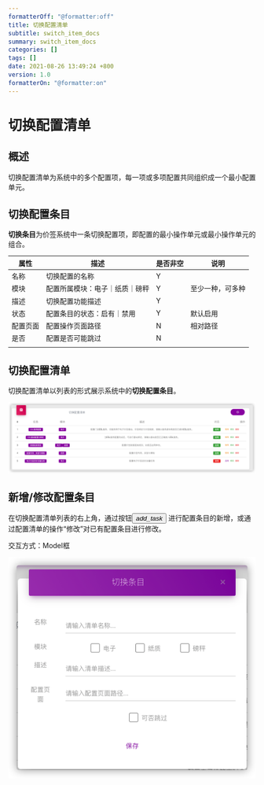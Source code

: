 ```yaml
---
formatterOff: "@formatter:off"
title: 切换配置清单
subtitle: switch_item_docs 
summary: switch_item_docs
categories: [] 
tags: [] 
date: 2021-08-26 13:49:24 +800 
version: 1.0
formatterOn: "@formatter:on"
---
```


# 切换配置清单

## 概述

切换配置清单为系统中的多个配置项，每一项或多项配置共同组织成一个最小配置单元。

## 切换配置条目

**切换条目**为价签系统中一条切换配置项，即配置的最小操作单元或最小操作单元的组合。

| 属性     | 描述                           | 是否非空 | 说明             |
| -------- | ------------------------------ | -------- | ---------------- |
| 名称     | 切换配置的名称                 | Y        |                  |
| 模块     | 配置所属模块：电子｜纸质｜磅秤 | Y        | 至少一种，可多种 |
| 描述     | 切换配置功能描述               | Y        |                  |
| 状态     | 配置条目的状态：启有｜禁用     | Y        | 默认启用         |
| 配置页面 | 配置操作页面路径               | N        | 相对路径         |
| 是否     | 配置是否可能跳过               | N        |                  |
|          |                                |          |                  |



## 切换配置清单

切换配置清单以列表的形式展示系统中的**切换配置条目**。

![切换配置清单](switch-item-list.png)



## 新增/修改配置条目

在切换配置清单列表的右上角，通过按钮<button class="btn btn-round btn-sm btn-primary" data-toggle="modal" data-target="#addSwitchPlan"><i class="material-icons">add_task</i></button>
进行配置条目的新增，或通过配置清单的操作“修改”对已有配置条目进行修改。

交互方式：Model框



![保存配置条目](save-switch-item.png)

